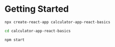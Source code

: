 # Getting Started
```bash
npx create-react-app calculator-app-react-basics

cd calculator-app-react-basics

npm start
```
